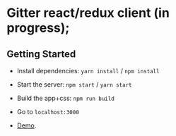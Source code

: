 # Gitter react/redux client (in progress);

## Getting Started

- Install dependencies: `yarn install` / `npm install`
- Start the server: `npm start` / `yarn start`
- Build the app+css: `npm run build`
- Go to `localhost:3000`

- [Demo](https://fro3clr.github.io/confitter).